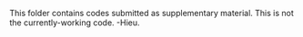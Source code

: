 This folder contains codes submitted as supplementary material. This is not the currently-working code.
-Hieu.
